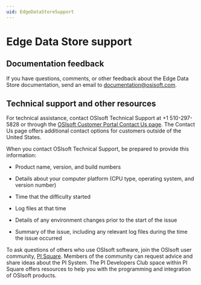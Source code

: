 ```yaml
---
uid: EdgeDataStoreSupport
---
```


# Edge Data Store support

## Documentation feedback

If you have questions, comments, or other feedback about the Edge Data Store documentation, send an email to [documentation@osisoft.com](mailto:documentation@osisoft.com?subject=[DocFX]%20Edge%20Data%20Store).

## Technical support and other resources

For technical assistance, contact OSIsoft Technical Support at +1 510-297-5828 or through the [OSIsoft Customer Portal Contact Us page](https://customers.osisoft.com/s/contactus). The Contact Us page offers additional contact options for customers outside of the United States.

When you contact OSIsoft Technical Support, be prepared to provide this information:

- Product name, version, and build numbers

- Details about your computer platform (CPU type, operating system, and version number)

- Time that the difficulty started

- Log files at that time

- Details of any environment changes prior to the start of the issue

- Summary of the issue, including any relevant log files during the time the issue occurred

To ask questions of others who use OSIsoft software, join the OSIsoft user community, [PI Square](https://pisquare.osisoft.com). Members of the community can request advice and share ideas about the PI System. The PI Developers Club space within PI Square offers resources to help you with the programming and integration of OSIsoft products.
